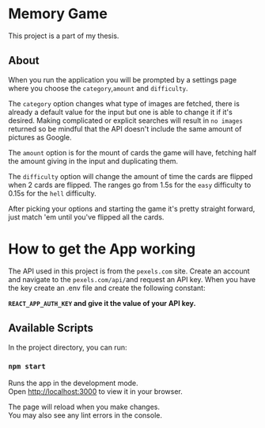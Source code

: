 # Memory Game

This project is a part of my thesis.

## About

When you run the application you will be prompted by a settings page where you choose the `category`,`amount` and `difficulty`.

The `category` option changes what type of images are fetched, there is already a default value for the input but one is able to change it if it's desired. Making complicated or explicit searches will result in `no images` returned so be mindful that the API doesn't include the same amount of pictures as Google.

The `amount` option is for the mount of cards the game will have, fetching half the amount giving in the input and duplicating them.

The `difficulty` option will change the amount of time the cards are flipped when 2 cards are flipped. The ranges go from 1.5s for the `easy` difficulty to 0.15s for the `hell` difficulty.

After picking your options and starting the game it's pretty straight forward, just match 'em until you've flipped all the cards.

# How to get the App working

The API used in this project is from the `pexels.com` site. Create an account and navigate to the `pexels.com/api/`and request an API key. When you have the key create an .env file and create the following constant:

**`REACT_APP_AUTH_KEY` and give it the value of your API key.**

## Available Scripts

In the project directory, you can run:

### `npm start`

Runs the app in the development mode.\
Open [http://localhost:3000](http://localhost:3000) to view it in your browser.

The page will reload when you make changes.\
You may also see any lint errors in the console.
